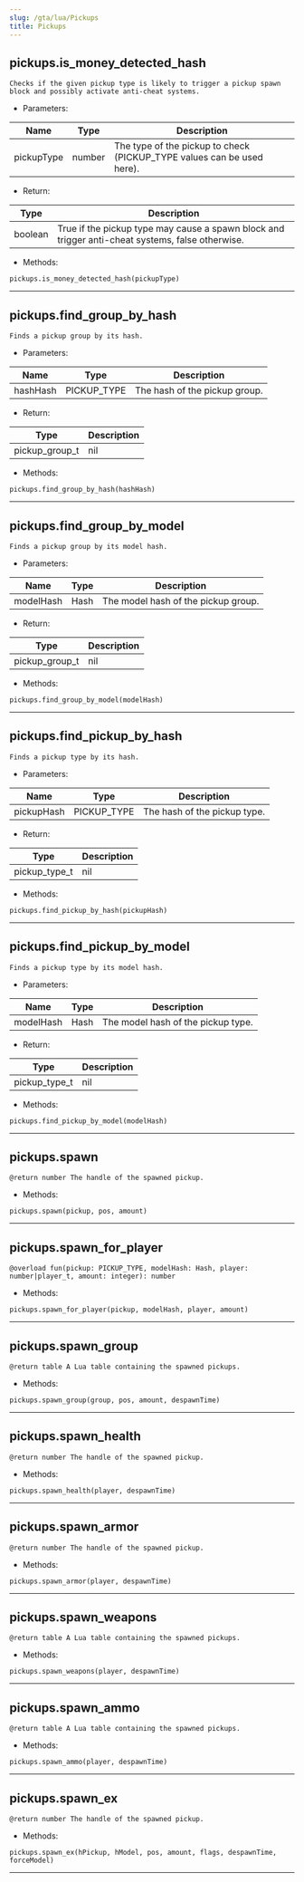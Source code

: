 ```yaml
---
slug: /gta/lua/Pickups
title: Pickups
---
```


## pickups.is_money_detected_hash
`Checks if the given pickup type is likely to trigger a pickup spawn block and possibly activate anti-cheat systems.`
- Parameters:

 | Name | Type | Description |
 | --- | --- | --- |
 | pickupType | number | The type of the pickup to check (PICKUP_TYPE values can be used here). |

- Return:

 | Type | Description |
 | --- | --- |
 | boolean | True if the pickup type may cause a spawn block and trigger anti-cheat systems, false otherwise. |

- Methods:

`pickups.is_money_detected_hash(pickupType)`

---

## pickups.find_group_by_hash
`Finds a pickup group by its hash.`
- Parameters:

 | Name | Type | Description |
 | --- | --- | --- |
 | hashHash | PICKUP_TYPE | The hash of the pickup group. |

- Return:

 | Type | Description |
 | --- | --- |
 | pickup_group_t|nil | The pickup group if found; nil otherwise. |

- Methods:

`pickups.find_group_by_hash(hashHash)`

---

## pickups.find_group_by_model
`Finds a pickup group by its model hash.`
- Parameters:

 | Name | Type | Description |
 | --- | --- | --- |
 | modelHash | Hash | The model hash of the pickup group. |

- Return:

 | Type | Description |
 | --- | --- |
 | pickup_group_t|nil | The pickup group if found; nil otherwise. |

- Methods:

`pickups.find_group_by_model(modelHash)`

---

## pickups.find_pickup_by_hash
`Finds a pickup type by its hash.`
- Parameters:

 | Name | Type | Description |
 | --- | --- | --- |
 | pickupHash | PICKUP_TYPE | The hash of the pickup type. |

- Return:

 | Type | Description |
 | --- | --- |
 | pickup_type_t|nil | The pickup type if found; nil otherwise. |

- Methods:

`pickups.find_pickup_by_hash(pickupHash)`

---

## pickups.find_pickup_by_model
`Finds a pickup type by its model hash.`
- Parameters:

 | Name | Type | Description |
 | --- | --- | --- |
 | modelHash | Hash | The model hash of the pickup type. |

- Return:

 | Type | Description |
 | --- | --- |
 | pickup_type_t|nil | The pickup type if found; nil otherwise. |

- Methods:

`pickups.find_pickup_by_model(modelHash)`

---

## pickups.spawn
`@return number The handle of the spawned pickup.`

- Methods:

`pickups.spawn(pickup, pos, amount)`

---

## pickups.spawn_for_player
`@overload fun(pickup: PICKUP_TYPE, modelHash: Hash, player: number|player_t, amount: integer): number`

- Methods:

`pickups.spawn_for_player(pickup, modelHash, player, amount)`

---

## pickups.spawn_group
`@return table A Lua table containing the spawned pickups.`

- Methods:

`pickups.spawn_group(group, pos, amount, despawnTime)`

---

## pickups.spawn_health
`@return number The handle of the spawned pickup.`

- Methods:

`pickups.spawn_health(player, despawnTime)`

---

## pickups.spawn_armor
`@return number The handle of the spawned pickup.`

- Methods:

`pickups.spawn_armor(player, despawnTime)`

---

## pickups.spawn_weapons
`@return table A Lua table containing the spawned pickups.`

- Methods:

`pickups.spawn_weapons(player, despawnTime)`

---

## pickups.spawn_ammo
`@return table A Lua table containing the spawned pickups.`

- Methods:

`pickups.spawn_ammo(player, despawnTime)`

---

## pickups.spawn_ex
`@return number The handle of the spawned pickup.`

- Methods:

`pickups.spawn_ex(hPickup, hModel, pos, amount, flags, despawnTime, forceModel)`

---

